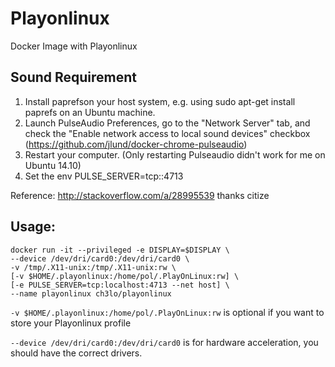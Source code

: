 # Playonlinux

Docker Image with Playonlinux

## Sound Requirement

1. Install paprefson your host system, e.g. using sudo apt-get install paprefs on an Ubuntu machine.
2. Launch PulseAudio Preferences, go to the "Network Server" tab, and check the "Enable network access to local sound devices" checkbox (https://github.com/jlund/docker-chrome-pulseaudio)
3. Restart your computer. (Only restarting Pulseaudio didn't work for me on Ubuntu 14.10)
4. Set the env PULSE_SERVER=tcp:<docker0 bridge IP>:4713

Reference: http://stackoverflow.com/a/28995539 thanks citize

## Usage:
```
docker run -it --privileged -e DISPLAY=$DISPLAY \
--device /dev/dri/card0:/dev/dri/card0 \
-v /tmp/.X11-unix:/tmp/.X11-unix:rw \
[-v $HOME/.playonlinux:/home/pol/.PlayOnLinux:rw] \
[-e PULSE_SERVER=tcp:localhost:4713 --net host] \
--name playonlinux ch3lo/playonlinux
```

`-v $HOME/.playonlinux:/home/pol/.PlayOnLinux:rw` is optional if you want to store your Playonlinux profile

`--device /dev/dri/card0:/dev/dri/card0` is for hardware acceleration, you should have the correct drivers.

